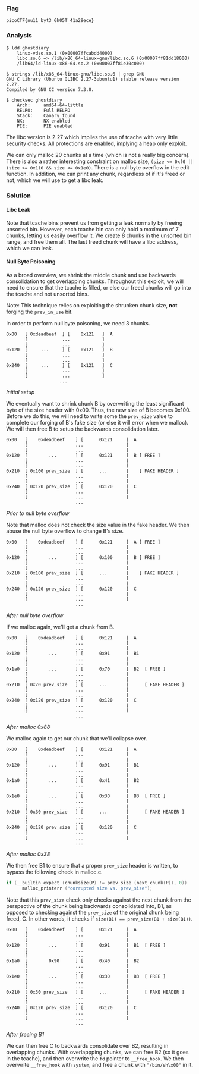 ### Flag

```
picoCTF{nu11_byt3_Gh05T_41a29ece}
```

### Analysis
```
$ ldd ghostdiary
    linux-vdso.so.1 (0x00007ffcabdd4000)
    libc.so.6 => /lib/x86_64-linux-gnu/libc.so.6 (0x00007ff81dd18000)
    /lib64/ld-linux-x86-64.so.2 (0x00007ff81e30c000)
    
$ strings /lib/x86_64-linux-gnu/libc.so.6 | grep GNU
GNU C Library (Ubuntu GLIBC 2.27-3ubuntu1) stable release version 2.27.
Compiled by GNU CC version 7.3.0.

$ checksec ghostdiary
    Arch:     amd64-64-little
    RELRO:    Full RELRO
    Stack:    Canary found
    NX:       NX enabled
    PIE:      PIE enabled
```

The libc version is 2.27 which implies the use of tcache with very little security checks. All protections are enabled, implying a heap only exploit. 

We can only malloc 20 chunks at a time (which is not a really big concern). There is also a rather interesting constraint on malloc size, `(size <= 0xf0 || (size >= 0x110 && size <= 0x1e0)`. There is a null byte overflow in the edit function. In addition, we can print any chunk, regardless of if it's freed or not, which we will use to get a libc leak.

<!--more-->

### Solution

#### Libc Leak
Note that tcache bins prevent us from getting a leak normally by freeing unsorted bin. However, each tcache bin can only hold a maximum of 7 chunks, letting us easily overflow it. We create 8 chunks in the unsorted bin range, and free them all. The last freed chunk will have a libc address, which we can leak.

#### Null Byte Poisoning

As a broad overview, we shrink the middle chunk and use backwards consolidation to get overlapping chunks. Throughout this exploit, we will need to ensure that the tcache is filled, or else our freed chunks will go into the tcache and not unsorted bins. 

Note: This technique relies on exploiting the shrunken chunk size, **not** forging the `prev_in_use` bit. 

In order to perform null byte poisoning, we need 3 chunks. 

```
0x00   [ 0xdeadbeef  ] [    0x121   ]  A
       [             ...            ]
       [             ...            ]
0x120  [     ...     ] [    0x121   ]  B
       [             ...            ]
       [             ...            ]
0x240  [     ...     ] [    0x121   ]  C
       [             ...            ]
       [             ...            ]
                    ...               
``` 
*Initial setup*

We eventually want to shrink chunk B by overwriting the least significant byte of the size header with 0x00. Thus, the new size of B becomes 0x100. Before we do this, we will need to write some the `prev_size` value to complete our forging of B's fake size (or else it will error when we malloc). We will then free B to setup the backwards consolidation later. 

```
0x00   [    0xdeadbeef    ] [      0x121     ]  A
       [                  ...                ]
       [                  ...                ]
0x120  [        ...       ] [      0x121     ]  B [ FREE ]
       [                  ...                ]
       [                  ...                ]
0x210  [ 0x100 prev_size  ] [      ...       ]    [ FAKE HEADER ]
       [                  ...                ]
       [                  ...                ]
0x240  [ 0x120 prev_size  ] [      0x120     ]  C
       [                  ...                ]
       [                  ...                ]
                          ...               
``` 
*Prior to null byte overflow*

Note that malloc does not check the size value in the fake header. We then abuse the null byte overflow to change B's size. 


```
0x00   [    0xdeadbeef    ] [      0x121     ]  A [ FREE ]
       [                  ...                ]
       [                  ...                ]
0x120  [        ...       ] [      0x100     ]  B [ FREE ]
       [                  ...                ]
       [                  ...                ]
0x210  [ 0x100 prev_size  ] [      ...       ]    [ FAKE HEADER ]
       [                  ...                ]
       [                  ...                ]
0x240  [ 0x120 prev_size  ] [      0x120     ]  C
       [                  ...                ]
       [                  ...                ]
                          ...               
``` 
*After null byte overflow*

If we malloc again, we'll get a chunk from B. 

```
0x00   [    0xdeadbeef    ] [      0x121     ]  A   
       [                  ...                ]
       [                  ...                ]
0x120  [        ...       ] [      0x91      ]  B1 
       [                  ...                ]
       [                  ...                ]
0x1a0  [        ...       ] [      0x70      ]  B2  [ FREE ]
       [                  ...                ]
       [                  ...                ]
0x210  [ 0x70 prev_size   ] [      ...       ]      [ FAKE HEADER ]
       [                  ...                ]
       [                  ...                ]
0x240  [ 0x120 prev_size  ] [      0x120     ]  C
       [                  ...                ]
       [                  ...                ]
                          ...               
``` 
*After malloc 0x88*

We malloc again to get our chunk that we'll collapse over. 

```
0x00   [    0xdeadbeef    ] [      0x121     ]  A   
       [                  ...                ]
       [                  ...                ]
0x120  [        ...       ] [      0x91      ]  B1 
       [                  ...                ]
       [                  ...                ]
0x1a0  [        ...       ] [      0x41      ]  B2 
       [                  ...                ]
       [                  ...                ]
0x1e0  [        ...       ] [      0x30      ]  B3  [ FREE ]
       [                  ...                ]
       [                  ...                ]
0x210  [ 0x30 prev_size   ] [      ...       ]      [ FAKE HEADER ]
       [                  ...                ]
       [                  ...                ]
0x240  [ 0x120 prev_size  ] [      0x120     ]  C
       [                  ...                ]
       [                  ...                ]
                          ...               
``` 
*After malloc 0x38*

We then free B1 to ensure that a proper `prev_size` header is written, to bypass the following check in malloc.c. 

```c
if (__builtin_expect (chunksize(P) != prev_size (next_chunk(P)), 0))      \
      malloc_printerr ("corrupted size vs. prev_size");    
```

Note that this `prev_size` check only checks against the next chunk from the perspective of the chunk being backwards consolidated into, B1, as opposed to checking against the `prev_size` of the original chunk being freed, C. In other words, it checks if `size(B1) == prev_size(B1 + size(B1))`. 

```
0x00   [    0xdeadbeef    ] [      0x121     ]  A   
       [                  ...                ]
       [                  ...                ]
0x120  [        ...       ] [      0x91      ]  B1  [ FREE ]
       [                  ...                ]
       [                  ...                ]
0x1a0  [        0x90      ] [      0x40      ]  B2  
       [                  ...                ]
       [                  ...                ]
0x1e0  [        ...       ] [      0x30      ]  B3  [ FREE ]
       [                  ...                ]
       [                  ...                ]
0x210  [ 0x30 prev_size   ] [      ...       ]      [ FAKE HEADER ]
       [                  ...                ]
       [                  ...                ]
0x240  [ 0x120 prev_size  ] [      0x120     ]  C
       [                  ...                ]
       [                  ...                ]
                          ...               
``` 
*After freeing B1*

We can then free C to backwards consolidate over B2, resulting in overlapping chunks. With overlappping chunks, we can free B2 (so it goes in the tcache), and then overwrite the `fd` pointer to `__free_hook`. We then overwrite `__free_hook` with `system`, and free a chunk with `"/bin/sh\x00"` in it. 
